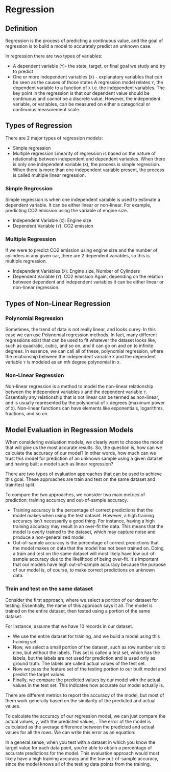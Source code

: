 # Regression
## Definition
Regression is the process of predicting a continuous value, and the goal of regression is to build a model to accurately predict an unknown case.

In regression there are two types of variables:

* A dependent variable (`Y`)- the state, target, or final goal we study and try to predict
* One or more independent variables (`X`) - explanatory variables that can be seen as the causes of those states
A regression model relates `Y`, the dependent variable to a function of `X` i.e. the independent variables. The key point in the regression is that our dependent value should be continuous and cannot be a discrete value. However, the independent variable, or variables, can be measured on either a categorical or continuous measurement scale.

## Types of Regression
There are 2 major types of regression models:

* Simple regression
* Multiple regression
Linearity of regression is based on the nature of relationship between independent and dependent variables. When there is only one independent variable (`X`), the process is simple regression. When there is more than one independent variable present, the process is called multiple linear regression.

### Simple Regression
Simple regression is when one independent variable is used to estimate a dependent variable. It can be either linear or non-linear. For example, predicting CO2 emission using the variable of engine size.

* Independent Variable (`X`): Engine size
* Dependent Variable (`Y`): CO2 emission

### Multiple Regression
If we were to predict CO2 emission using engine size and the number of cylinders in any given car, there are 2 dependent variables, so this is multiple regression.

* Independent Variables (`X`): Engine size, Number of Cylinders
* Dependent Variable (`Y`): CO2 emission
Again, depending on the relation between dependent and independent variables it can be either linear or non-linear regression.

## Types of Non-Linear Regression
### Polynomial Regression
Sometimes, the trend of data is not really linear, and looks curvy. In this case we can use Polynomial regression methods. In fact, many different regressions exist that can be used to fit whatever the dataset looks like, such as quadratic, cubic, and so on, and it can go on and on to infinite degrees. In essence, we can call all of these, polynomial regression, where the relationship between the independent variable `X` and the dependent variable `Y` is modeled as an nth degree polynomial in x.

### Non-Linear Regression
Non-linear regression is a method to model the non-linear relationship between the independent variables `X` and the dependent variable `Y`. Essentially any relationship that is not linear can be termed as non-linear, and is usually represented by the polynomial of `k` degrees (maximum power of `X`). Non-linear functions can have elements like exponentials, logarithms, fractions, and so on.

## Model Evaluation in Regression Models
When considering evaluation models, we clearly want to choose the model that will give us the most accurate results. So, the question is, how can we calculate the accuracy of our model? In other words, how much can we trust this model for prediction of an unknown sample using a given dataset and having built a model such as linear regression?

There are two types of evaluation approaches that can be used to achieve this goal. These approaches are train and test on the same dataset and train/test split.

To compare the two approaches, we consider two main metrics of prediction: training accuracy and out-of-sample accuracy.

* Training accuracy is the percentage of correct predictions that the model makes when using the test dataset. However, a high training accuracy isn't necessarily a good thing. For instance, having a high training accuracy may result in an over-fit the data. This means that the model is overly trained to the dataset, which may capture noise and produce a non-generalized model.
* Out-of-sample accuracy is the percentage of correct predictions that the model makes on data that the model has not been trained on. Doing a train and test on the same dataset will most likely have low out-of-sample accuracy due to the likelihood of being over-fit. It's important that our models have high out-of-sample accuracy because the purpose of our model is, of course, to make correct predictions on unknown data.

### Train and test on the same dataset
Consider the first approach, where we select a portion of our dataset for testing. Essentially, the name of this approach says it all. The model is trained on the entire dataset, then tested using a portion of the same dataset.

For instance, assume that we have 10 records in our dataset.

* We use the entire dataset for training, and we build a model using this training set.
* Now, we select a small portion of the dataset, such as row number six to nine, but without the labels. This set is called a test set, which has the labels, but the labels are not used for prediction and is used only as ground truth. The labels are called actual values of the test set.
* Now we pass the feature set of the testing portion to our built model and predict the target values.
* Finally, we compare the predicted values by our model with the actual values in the test set. This indicates how accurate our model actually is.

There are different metrics to report the accuracy of the model, but most of them work generally based on the similarity of the predicted and actual values.

To calculate the accuracy of our regression model, we can just compare the actual values, `y`, with the predicted values, . The error of the model is calculated as the average difference between the predicted and actual values for all the rows. We can write this error as an equation:



In a general sense, when you test with a dataset in which you know the target value for each data point, you're able to obtain a percentage of accurate predictions for the model. This evaluation approach would most likely have a high training accuracy and the low out-of-sample accuracy, since the model knows all of the testing data points from the training.


